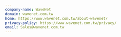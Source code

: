 ```yaml
---
company-name: WaveNet
domain: wavenet.com.tw
home: https://www.wavenet.com.tw/about-wavenet/
privacy-policy: https://www.wavenet.com.tw/privacy/
email: Sales@wavenet.com.tw
---
```




